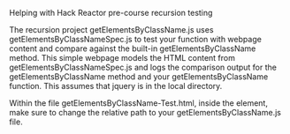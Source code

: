 Helping with Hack Reactor pre-course recursion testing

The recursion project getElementsByClassName.js uses getElementsByClassNameSpec.js to test your
function with webpage content and compare against the built-in getElementsByClassName method.
This simple webpage models the HTML content from getElementsByClassNameSpec.js and logs the
comparison output for the getElementsByClassName method and your getElementsByClassName function.
This assumes that jquery is in the local directory.

Within the file getElementsByClassName-Test.html, inside the element, make sure to change the
relative path to your getElementsByClassName.js file.